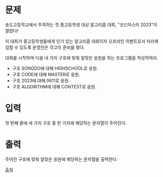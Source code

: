 # 문제

송도고등학교에서 주최하는 첫 중고등학생 대상 알고리즘 대회, "코드마스터 2023"이 열렸다!

이 대회가 중고등학생들에게 인기 있는 알고리즘 대회이자 오프라인 이벤트로서 자리매김할 수 있도록 운영진은 각고의 준비를 했다.

대회를 시작하며 다음 네 가지 구호에 맞춰 알맞은 응원을 하는 프로그램을 작성하여라.

- 구호 SONGDO에 대해 HIGHSCHOOL로 응원.
- 구호 CODE에 대해 MASTER로 응원.
- 구호 2023에 대해 0611로 응원.
- 구호 ALGORITHM에 대해 CONTEST로 응원.

# 입력

첫 번째 줄에 네 가지 구호 중 한 가지에 해당하는 문자열이 주어진다.

# 출력

주어진 구호에 맞춰 알맞은 응원에 해당하는 문자열을 출력한다.

[출처](https://www.acmicpc.net/problem/28235)
